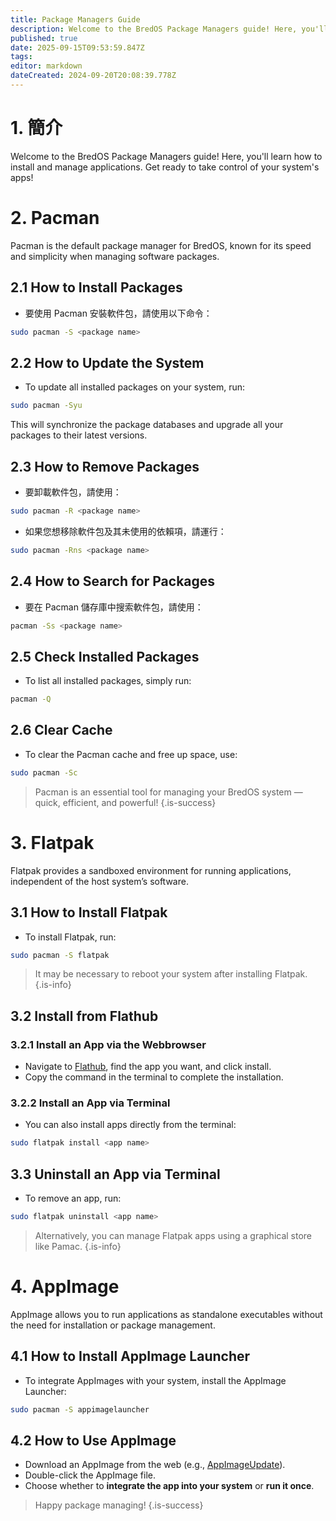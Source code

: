 ```yaml
---
title: Package Managers Guide
description: Welcome to the BredOS Package Managers guide! Here, you'll learn how to install and manage applications
published: true
date: 2025-09-15T09:53:59.847Z
tags:
editor: markdown
dateCreated: 2024-09-20T20:08:39.778Z
---
```


# 1. 簡介

Welcome to the BredOS Package Managers guide! Here, you'll learn how to install and manage applications. Get ready to take control of your system's apps!

# 2. Pacman

Pacman is the default package manager for BredOS, known for its speed and simplicity when managing software packages.

## 2.1 How to Install Packages

- 要使用 Pacman 安裝軟件包，請使用以下命令：

```bash
sudo pacman -S <package name>
```

## 2.2 How to Update the System

- To update all installed packages on your system, run:

```bash
sudo pacman -Syu
```

This will synchronize the package databases and upgrade all your packages to their latest versions.

## 2.3 How to Remove Packages

- 要卸載軟件包，請使用：

```bash
sudo pacman -R <package name>
```

- 如果您想移除軟件包及其未使用的依賴項，請運行：

```bash
sudo pacman -Rns <package name>
```

## 2.4 How to Search for Packages

- 要在 Pacman 儲存庫中搜索軟件包，請使用：

```bash
pacman -Ss <package name>
```

## 2.5 Check Installed Packages

- To list all installed packages, simply run:

```bash
pacman -Q
```

## 2.6 Clear Cache

- To clear the Pacman cache and free up space, use:

```bash
sudo pacman -Sc
```

> Pacman is an essential tool for managing your BredOS system — quick, efficient, and powerful!
> {.is-success}

# 3. Flatpak

Flatpak provides a sandboxed environment for running applications, independent of the host system’s software.

## 3.1 How to Install Flatpak

- To install Flatpak, run:

```bash
sudo pacman -S flatpak
```

> It may be necessary to reboot your system after installing Flatpak.
> {.is-info}

## 3.2 Install from Flathub

### 3.2.1 Install an App via the Webbrowser

- Navigate to [Flathub](https://flathub.org), find the app you want, and click install.
- Copy the command in the terminal to complete the installation.

### 3.2.2 Install an App via Terminal

- You can also install apps directly from the terminal:

```bash
sudo flatpak install <app name>
```

## 3.3 Uninstall an App via Terminal

- To remove an app, run:

```bash
sudo flatpak uninstall <app name>
```

> Alternatively, you can manage Flatpak apps using a graphical store like Pamac.
> {.is-info}

# 4. AppImage

AppImage allows you to run applications as standalone executables without the need for installation or package management.

## 4.1 How to Install AppImage Launcher

- To integrate AppImages with your system, install the AppImage Launcher:

```bash
sudo pacman -S appimagelauncher
```

## 4.2 How to Use AppImage

- Download an AppImage from the web (e.g., [AppImageUpdate](https://appimage.github.io/AppImageUpdate)).
- Double-click the AppImage file.
- Choose whether to **integrate the app into your system** or **run it once**.

> Happy package managing!
> {.is-success}


